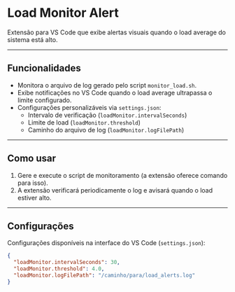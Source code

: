# Load Monitor Alert

Extensão para VS Code que exibe alertas visuais quando o load average do sistema está alto.

---

## Funcionalidades

- Monitora o arquivo de log gerado pelo script `monitor_load.sh`.
- Exibe notificações no VS Code quando o load average ultrapassa o limite configurado.
- Configurações personalizáveis via `settings.json`:
  - Intervalo de verificação (`loadMonitor.intervalSeconds`)
  - Limite de load (`loadMonitor.threshold`)
  - Caminho do arquivo de log (`loadMonitor.logFilePath`)

---

## Como usar

1. Gere e execute o script de monitoramento (a extensão oferece comando para isso).
2. A extensão verificará periodicamente o log e avisará quando o load estiver alto.

---

## Configurações

Configurações disponíveis na interface do VS Code (`settings.json`):

```json
{
  "loadMonitor.intervalSeconds": 30,
  "loadMonitor.threshold": 4.0,
  "loadMonitor.logFilePath": "/caminho/para/load_alerts.log"
}
